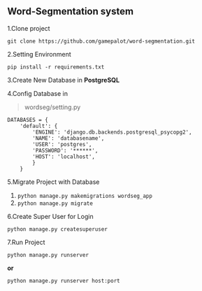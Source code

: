 **Word-Segmentation system**
-
1.Clone project

    git clone https://github.com/gamepalot/word-segmentation.git


2.Setting Environment

    pip install -r requirements.txt


3.Create New Database in **PostgreSQL**


4.Config Database in 

> wordseg/setting.py

    DATABASES = {
		'default': {
			'ENGINE': 'django.db.backends.postgresql_psycopg2',
			'NAME': 'databasename',
			'USER': 'postgres',
			'PASSWORD': '******',
			'HOST': 'localhost',
			}
		}


5.Migrate Project with Database

 1. `python manage.py makemigrations wordseg_app`
 2. `python manage.py migrate`


6.Create Super User for Login

    python manage.py createsuperuser


7.Run Project

	python manage.py runserver
   **or**

    python manage.py runserver host:port


